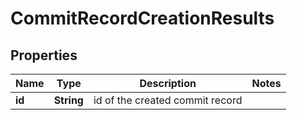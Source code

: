 

# CommitRecordCreationResults


## Properties

Name | Type | Description | Notes
------------ | ------------- | ------------- | -------------
**id** | **String** | id of the created commit record | 



